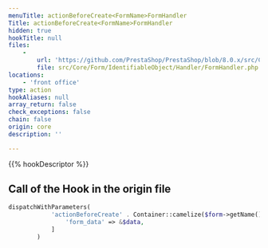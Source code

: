 ```yaml
---
menuTitle: actionBeforeCreate<FormName>FormHandler
Title: actionBeforeCreate<FormName>FormHandler
hidden: true
hookTitle: null
files:
    -
        url: 'https://github.com/PrestaShop/PrestaShop/blob/8.0.x/src/Core/Form/IdentifiableObject/Handler/FormHandler.php'
        file: src/Core/Form/IdentifiableObject/Handler/FormHandler.php
locations:
    - 'front office'
type: action
hookAliases: null
array_return: false
check_exceptions: false
chain: false
origin: core
description: ''

---
```


{{% hookDescriptor %}}

## Call of the Hook in the origin file

```php
dispatchWithParameters(
            'actionBeforeCreate' . Container::camelize($form->getName()) . 'FormHandler', [
                'form_data' => &$data,
            ]
        )
```
